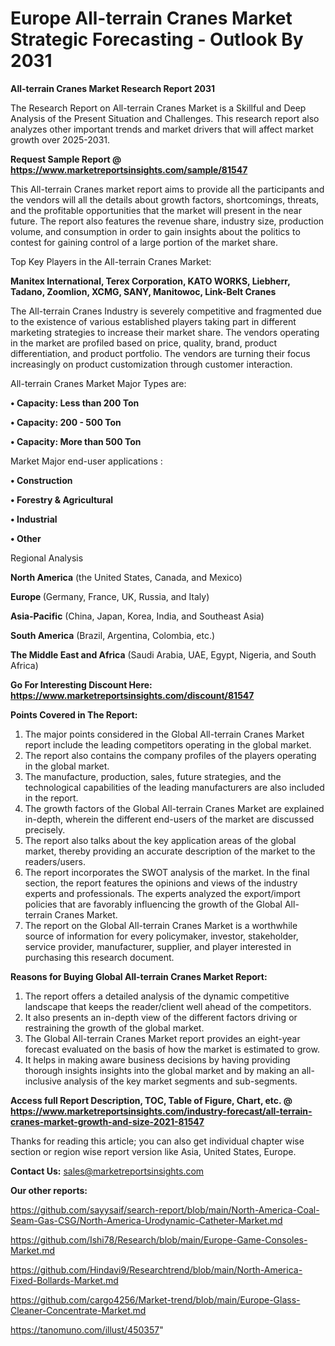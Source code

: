  # Europe All-terrain Cranes Market Strategic Forecasting - Outlook By 2031

<strong>All-terrain Cranes Market Research Report 2031</strong>

The Research Report on All-terrain Cranes Market is a Skillful and Deep Analysis of the Present Situation and Challenges. This research report also analyzes other important trends and market drivers that will affect market growth over 2025-2031.

<strong>Request Sample Report @ <a href=https://www.marketreportsinsights.com/sample/81547>https://www.marketreportsinsights.com/sample/81547</a></strong>

This All-terrain Cranes market report aims to provide all the participants and the vendors will all the details about growth factors, shortcomings, threats, and the profitable opportunities that the market will present in the near future. The report also features the revenue share, industry size, production volume, and consumption in order to gain insights about the politics to contest for gaining control of a large portion of the market share.

Top Key Players in the All-terrain Cranes Market:

<strong>Manitex International, Terex Corporation, KATO WORKS, Liebherr, Tadano, Zoomlion, XCMG, SANY, Manitowoc, Link-Belt Cranes</strong>

The All-terrain Cranes Industry is severely competitive and fragmented due to the existence of various established players taking part in different marketing strategies to increase their market share. The vendors operating in the market are profiled based on price, quality, brand, product differentiation, and product portfolio. The vendors are turning their focus increasingly on product customization through customer interaction.

All-terrain Cranes Market Major Types are:

<strong>• Capacity: Less than 200 Ton

• Capacity: 200 - 500 Ton

• Capacity: More than 500 Ton</strong>

Market Major end-user applications :

<strong>• Construction

• Forestry & Agricultural

• Industrial

• Other</strong>

Regional Analysis

</u><strong><b>North America</b></strong> (the United States, Canada, and Mexico)

<strong><b>Europe </b></strong>(Germany, France, UK, Russia, and Italy)

<strong><b>Asia-Pacific</b></strong> (China, Japan, Korea, India, and Southeast Asia)

<strong><b>South America</b></strong> (Brazil, Argentina, Colombia, etc.)

<strong><b>The Middle East and Africa</b></strong> (Saudi Arabia, UAE, Egypt, Nigeria, and South Africa)

<strong>Go For Interesting Discount Here: <a href=https://www.marketreportsinsights.com/discount/81547>https://www.marketreportsinsights.com/discount/81547</a></strong>

<strong>Points Covered in The Report:</strong>
<ol>
  <li>The major points considered in the Global All-terrain Cranes Market report include the leading competitors operating in the global market.</li>
  <li>The report also contains the company profiles of the players operating in the global market.</li>
  <li>The manufacture, production, sales, future strategies, and the technological capabilities of the leading manufacturers are also included in the report.</li>
  <li>The growth factors of the Global All-terrain Cranes Market are explained in-depth, wherein the different end-users of the market are discussed precisely.</li>
  <li>The report also talks about the key application areas of the global market, thereby providing an accurate description of the market to the readers/users.</li>
  <li>The report incorporates the SWOT analysis of the market. In the final section, the report features the opinions and views of the industry experts and professionals. The experts analyzed the export/import policies that are favorably influencing the growth of the Global All-terrain Cranes Market.</li>
  <li>The report on the Global All-terrain Cranes Market is a worthwhile source of information for every policymaker, investor, stakeholder, service provider, manufacturer, supplier, and player interested in purchasing this research document.</li>
</ol>
<strong>Reasons for Buying Global All-terrain Cranes Market Report:</strong>

<ol>
  <li>The report offers a detailed analysis of the dynamic competitive landscape that keeps the reader/client well ahead of the competitors.</li>
  <li>It also presents an in-depth view of the different factors driving or restraining the growth of the global market.</li>
  <li>The Global All-terrain Cranes Market report provides an eight-year forecast evaluated on the basis of how the market is estimated to grow.</li>
  <li>It helps in making aware business decisions by having providing thorough insights insights into the global market and by making an all-inclusive analysis of the key market segments and sub-segments.</li>
</ol>
<strong>Access full Report Description, TOC, Table of Figure, Chart, etc. @ <a href=https://www.marketreportsinsights.com/industry-forecast/all-terrain-cranes-market-growth-and-size-2021-81547>https://www.marketreportsinsights.com/industry-forecast/all-terrain-cranes-market-growth-and-size-2021-81547</a></strong>


Thanks for reading this article; you can also get individual chapter wise section or region wise report version like Asia, United States, Europe.

<strong>Contact Us:</strong>
sales@marketreportsinsights.com

<strong>Our other reports:</strong>

<a href=https://github.com/sayysaif/search-report/blob/main/North-America-Coal-Seam-Gas-CSG/North-America-Urodynamic-Catheter-Market.md>https://github.com/sayysaif/search-report/blob/main/North-America-Coal-Seam-Gas-CSG/North-America-Urodynamic-Catheter-Market.md</a>

<a href=https://github.com/Ishi78/Research/blob/main/Europe-Game-Consoles-Market.md>https://github.com/Ishi78/Research/blob/main/Europe-Game-Consoles-Market.md</a>

<a href=https://github.com/Hindavi9/Researchtrend/blob/main/North-America-Fixed-Bollards-Market.md>https://github.com/Hindavi9/Researchtrend/blob/main/North-America-Fixed-Bollards-Market.md</a>

<a href=https://github.com/cargo4256/Market-trend/blob/main/Europe-Glass-Cleaner-Concentrate-Market.md>https://github.com/cargo4256/Market-trend/blob/main/Europe-Glass-Cleaner-Concentrate-Market.md</a>

<a href=https://tanomuno.com/illust/450357>https://tanomuno.com/illust/450357</a>"

